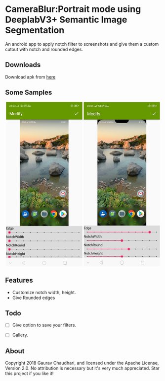 CameraBlur:Portrait mode using DeeplabV3+ Semantic Image Segmentation 
=====================================================================
An android app to apply notch filter to screenshots and give them a custom cutout with notch and rounded edges.

## Downloads

Download apk from [here](https://github.com/Gauravv97/NotchShot/raw/master/apk/NotchShot.apk)


## Some Samples

<p align="center">
    <img src="Images/Image1.jpg" width="49%">   <img src="Images/Image2.jpg" width="49%"></br>
 
</p>


## Features

* Customize notch width, height.
* Give Rounded edges


## Todo

* [ ] Give option to save your filters.
* [ ] Gallery.



## About

Copyright 2018 Gaurav Chaudhari, and licensed under the Apache License, Version 2.0. No attribution is necessary but it's very much appreciated. Star this project if you like it!



